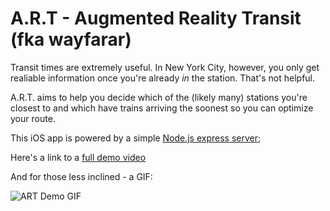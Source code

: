 # A.R.T - Augmented Reality Transit (fka wayfarar)

Transit times are extremely useful. In New York City, however, you only get realiable information once you're already _in_ the station. That's not helpful.

A.R.T. aims to help you decide which of the (likely many) stations you're closest to and which have trains arriving the soonest so you can optimize your route.

This iOS app is powered by a simple [Node.js express server](https://github.com/salmaanrizvi/wayfarar-server);

Here's a link to a [full demo video](https://vimeo.com/330042254)

And for those less inclined - a GIF:

![ART Demo GIF](https://github.com/salmaanrizvi/wayfarar-app/blob/master/ART%20demo.gif)
